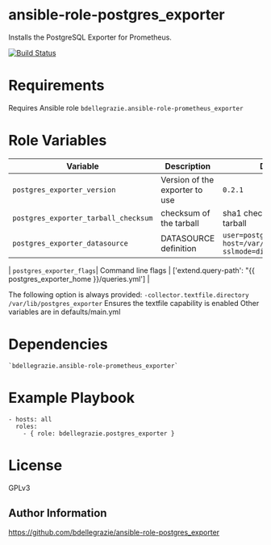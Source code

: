 # ansible-role-postgres\_exporter

Installs the PostgreSQL Exporter for Prometheus.

[![Build Status](https://travis-ci.org/bdellegrazie/ansible-role-postgres_exporter.svg?branch=master)](https://travis-ci.org/bdellegrazie/ansible-role-postgres_exporter)

# Requirements

Requires Ansible role `bdellegrazie.ansible-role-prometheus_exporter`

# Role Variables

| Variable | Description | Default |
|----------|-------------|---------|
| `postgres_exporter_version`| Version of the exporter to use | `0.2.1` |
| `postgres_exporter_tarball_checksum` | checksum of the tarball | sha1 checksum of 0.2.1 tarball |
| `postgres_exporter_datasource` | DATASOURCE definition | `user=postgres host=/var/run/postgresql/ sslmode=disable` |

| `postgres_exporter_flags`| Command line flags | ['extend.query-path': "{{ postgres_exporter_home }}/queries.yml'] |

The following option is always provided: `-collector.textfile.directory /var/lib/postgres_exporter`
Ensures the textfile capability is enabled
Other variables are in defaults/main.yml

# Dependencies

    `bdellegrazie.ansible-role-prometheus_exporter`

# Example Playbook

    - hosts: all
      roles:
        - { role: bdellegrazie.postgres_exporter }

# License

GPLv3

Author Information
------------------

https://github.com/bdellegrazie/ansible-role-postgres_exporter
